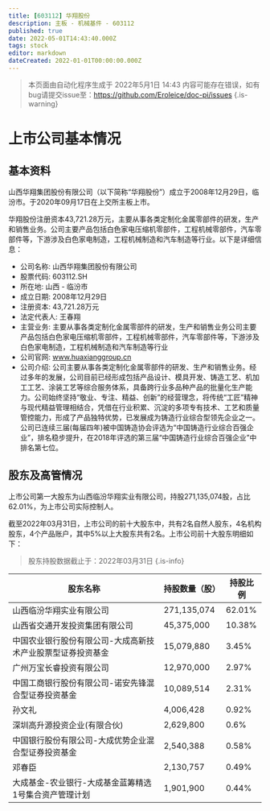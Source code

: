 ```yaml
---
title: [603112] 华翔股份
description: 主板 - 机械基件 - 603112
published: true
date: 2022-05-01T14:43:40.000Z
tags: stock
editor: markdown
dateCreated: 2022-01-01T00:00:00.000Z
---
```


> 本页面由自动化程序生成于 2022年5月1日 14:43
> 内容可能存在错误，如有bug请提交issue至：https://github.com/Eroleice/doc-pi/issues
{.is-warning}

# 上市公司基本情况

## 基本资料

山西华翔集团股份有限公司（以下简称“华翔股份”）成立于2008年12月29日，临汾市。于2020年09月17日在上交所主板上市。

华翔股份注册资本43,721.28万元，主要从事各类定制化金属零部件的研发，生产和销售业务。公司主要产品包括白色家电压缩机零部件，工程机械零部件，汽车零部件等，下游涉及白色家电制造，工程机械制造和汽车制造等行业。以下是详细信息：

- 公司名称: 山西华翔集团股份有限公司
- 股票代码: 603112.SH
- 所在地: 山西 - 临汾市
- 成立日期: 2008年12月29日
- 注册资本: 43,721.28万元
- 法定代表人: 王春翔
- 主营业务: 主要从事各类定制化金属零部件的研发，生产和销售业务公司主要产品包括白色家电压缩机零部件，工程机械零部件，汽车零部件等，下游涉及白色家电制造，工程机械制造和汽车制造等行业
- 公司官网: www.huaxianggroup.cn
- 公司介绍: 公司主要从事各类定制化金属零部件的研发、生产和销售业务。经过多年的发展，公司目前已经形成包括产品设计、模具开发、铸造工艺、机加工工艺、涂装工艺等综合服务体系，具备跨行业多品种产品的批量化生产能力。公司始终坚持“敬业、专注、精益、创新”的经营理念，将传统“工匠”精神与现代精益管理相结合，凭借在行业积累、沉淀的多项专有技术、工艺和质量管控能力，形成了产品独特优势，已发展成为铸造行业综合型领先企业之一。公司已连续三届(每届四年)被中国铸造协会评选为“中国铸造行业综合百强企业”，排名稳步提升，在2018年评选的第三届“中国铸造行业综合百强企业”中排名第七位。


## 股东及高管情况

上市公司第一大股东为山西临汾华翔实业有限公司，持股271,135,074股，占比62.01%，为上市公司实际控制人。

截至2022年03月31日，上市公司的前十大股东中，共有2名自然人股东，4名机构股东，4个产品账户，其中5%以上大股东共有2名。上市公司前十大股东明细如下：

> 股东持股数据截止于：2022年03月31日
{.is-info}

| 股东名称 | 持股数量（股） | 持股比例 |
| --- | --- | --- |
| 山西临汾华翔实业有限公司 | 271,135,074 | 62.01% |
| 山西省交通开发投资集团有限公司 | 45,375,000 | 10.38% |
| 中国农业银行股份有限公司-大成高新技术产业股票型证券投资基金 | 15,079,880 | 3.45% |
| 广州万宝长睿投资有限公司 | 12,970,000 | 2.97% |
| 中国工商银行股份有限公司-诺安先锋混合型证券投资基金 | 10,089,514 | 2.31% |
| 孙文礼 | 4,006,428 | 0.92% |
| 深圳高升源投资企业(有限合伙) | 2,629,800 | 0.6% |
| 中国银行股份有限公司-大成优势企业混合型证券投资基金 | 2,540,388 | 0.58% |
| 邓春臣 | 2,130,757 | 0.49% |
| 大成基金-农业银行-大成基金蓝筹精选1号集合资产管理计划 | 1,901,900 | 0.44% |




